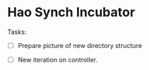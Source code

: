 ﻿# Hao Synch Incubator



Tasks:
- [ ] Prepare picture of new directory structure
- [ ] New iteration on controller.

